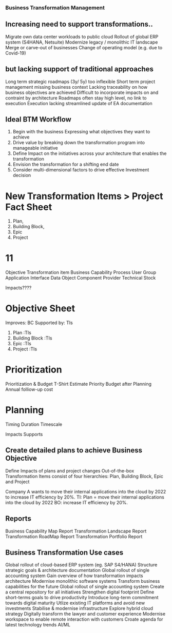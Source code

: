 ###  Business Transformation Management

## Increasing need to support transformations..
Migrate own data center workloads to public cloud
Rollout of global ERP system (S4HANA, Netsuite)
Modernize legacy / monolithic IT landscape
Merge or carve-out of businesses
Change of operating model (e.g. due to Covid-19)

## but lacking support of traditional approaches
Long term strategic roadmaps (3y/ 5y) too inflexible
Short term project management missing business context
Lacking traceability on how business objectives are achieved
Difficult to incorporate impacts on and contraint by architecture
Roadmaps often stay high level, no link to execution
Execution lacking streamlined update of EA documentation

## Ideal BTM Workflow
1. Begin with the business Expressing what objectives they want to achieve
2. Drive value by breaking down the transformation program into manageable initiative
3. Define Impact on the initiatives across your architecture that enables the transformation
4. Envision the transformation for a shifting end date
5. Consider multi-dimensional factors to drive effective Investment decision

New Transformation Items > Project Fact Sheet
=============================================
1. Plan, 
2. Building Block, 
3. Epic  
4. Project

11
===
Objective
Transformation item
Business Capability
Process
User Group
Application
Interface
Data Object
Component
Provider
Technical Stock

Impacts????

Objective Sheet
===============
Improves: BC
Supported by: TIs
1. Plan :TIs
2. Building Block :TIs
3. Epic  :TIs
4. Project :TIs

Prioritization
============
Prioritization & Budget
T-Shirt Estimate
Priority
Budget after Planning
Annual folliow-up cost

Planning
========
Timing
Duration
Timescale

Impacts
Supports

## Create detailed plans to achieve Business Objective
Define Impacts of plans and project changes
Out-of-the-box Transformation Items consist of
four hierarchies: Plan, Building Block, Epic and
Project

Company A wants to move their internal applications into the cloud by 2022 to
increase IT efficiency by 20%.
TI: Plan = move their internal applications into the cloud by 2022
BO: increase IT efficiency by 20%.

## Reports
Business Capability Map Report
Transformation Landscape Report
Transformation RoadMap Report
Transformation Portfolio Report

## Business Transformation Use cases
Global rollout of cloud-based ERP system (eg. SAP S4/HANA)
Structure strategic goals & architecture documentation
Global rollout of single accounting system
Gain overview of how transformation impacts architecture
Modernise monolithic software systems
Transform business capabilities for the future
Global rollout of single accounting system
Create a central repository for all initiatives
Strengthen digital footprint
Define short-terms goals to drive productivity
Introduce long-term commitment towards digital maturity
Utlize existing IT platforms and avoid new investments
Stabilise & modernise infrastructure
Explore hybrid cloud strategy
Digitally transform the lawyer and customer experience
Modernise workspace to enable remote interaction with customers
Croate agenda for latest technology trends Al/ML
